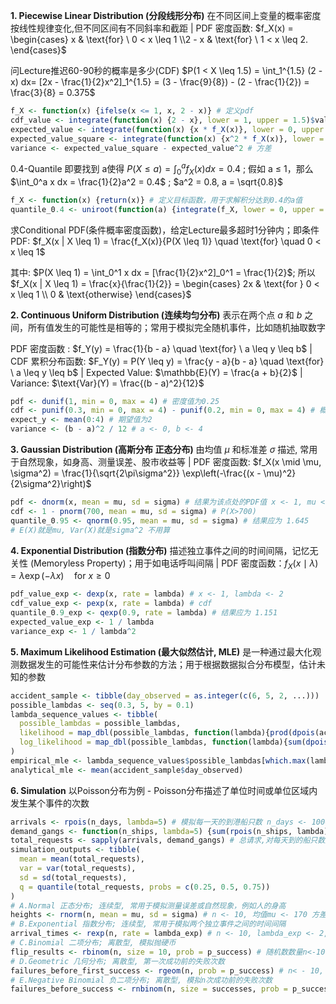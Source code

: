 **1. Piecewise Linear Distribution (分段线形分布)** 在不同区间上变量的概率密度按线性规律变化,但不同区间有不同斜率和截距    |    PDF 密度函数:  $f_X(x) = \begin{cases} x & \text{for} \ 0 < x \leq 1 \\2 - x & \text{for} \ 1 < x \leq 2. \end{cases}$

问Lecture推迟60-90秒的概率是多少(CDF) $P(1 < X \leq 1.5) = \int_1^{1.5} (2 - x) dx= [2x - \frac{1}{2}x^2]_1^{1.5} = (3 - \frac{9}{8}) - (2 - \frac{1}{2}) = \frac{3}{8} = 0.375$

```r
f_X <- function(x) {ifelse(x <= 1, x, 2 - x)} # 定义pdf
cdf_value <- integrate(function(x) {2 - x}, lower = 1, upper = 1.5)$value # cdf, 结果应为 0.375
expected_value <- integrate(function(x) {x * f_X(x)}, lower = 0, upper = 2)$value # 期望值
expected_value_square <- integrate(function(x) {x^2 * f_X(x)}, lower = 0, upper = 2)$value # E(X^2)
variance <- expected_value_square - expected_value^2 # 方差
```

0.4-Quantile 即要找到 a使得 $P(X \leq a)=\int_0^a f_X(x)dx = 0.4$ ; 假如 a ≤ 1，那么 $\int_0^a x dx = \frac{1}{2}a^2 = 0.4$ ;  $a^2 = 0.8, a = \sqrt{0.8}$

```r
f_X <- function(x) {return(x)} # 定义目标函数，用于求解积分达到0.4的a值
quantile_0.4 <- uniroot(function(a) {integrate(f_X, lower = 0, upper = a)$value - 0.4}, interval = c(0, 1))$root # 结果应为0.894
```

求Conditional PDF(条件概率密度函数)，给定Lecture最多超时1分钟内；即条件PDF: $f_X(x | X \leq 1) = \frac{f_X(x)}{P(X \leq 1)} \quad \text{for} \quad 0 < x \leq 1$

其中: $P(X \leq 1) = \int_0^1 x dx = [\frac{1}{2}x^2]_0^1 = \frac{1}{2}$; 所以$f_X(x | X \leq 1) = \frac{x}{\frac{1}{2}} = \begin{cases} 2x & \text{for } 0 < x \leq 1 \\ 0 & \text{otherwise} \end{cases}$

**2. Continuous Uniform Distribution (连续均匀分布)** 表示在两个点 $a$ 和 $b$ 之间，所有值发生的可能性是相等的；常用于模拟完全随机事件，比如随机抽取数字

PDF 密度函数 :  $f_Y(y) = \frac{1}{b - a} \quad \text{for} \ a \leq y \leq b$    |    CDF 累积分布函数: $F_Y(y) = P(Y \leq y) = \frac{y - a}{b - a} \quad \text{for} \ a \leq y \leq b$    |    Expected Value: $\mathbb{E}(Y) = \frac{a + b}{2}$    |    Variance: $\text{Var}(Y) = \frac{(b - a)^2}{12}$

```r
pdf <- dunif(1, min = 0, max = 4) # 密度值为0.25
cdf <- punif(0.3, min = 0, max = 4) - punif(0.2, min = 0, max = 4) # 概率为0.025
expect_y <- mean(0:4) # 期望值为2
variance <- (b - a)^2 / 12 # a <- 0, b <- 4
```

**3. Gaussian Distribution (高斯分布 正态分布)** 由均值 $\mu$ 和标准差 $\sigma$ 描述, 常用于自然现象，如身高、测量误差、股市收益等    |    PDF 密度函数: $f_X(x \mid \mu, \sigma^2) = \frac{1}{\sqrt{2\pi\sigma^2}} \exp\left(-\frac{(x - \mu)^2}{2\sigma^2}\right)$

```r
pdf <- dnorm(x, mean = mu, sd = sigma) # 结果为该点处的PDF值 x <- 1, mu <- 0, sigma <- 1
cdf <- 1 - pnorm(700, mean = mu, sd = sigma) # P(X>700)
quantile_0.95 <- qnorm(0.95, mean = mu, sd = sigma) # 结果应为 1.645
# E(X)就是mu, Var(X)就是sigma^2 不用算
```

**4. Exponential Distribution (指数分布)** 描述独立事件之间的时间间隔，记忆无关性 (Memoryless Property)；用于如电话呼叫间隔    |    PDF 密度函数：$f_X(x \mid \lambda) = \lambda \exp(-\lambda x) \quad \text{for} \ x \geq 0$

```r
pdf_value_exp <- dexp(x, rate = lambda) # x <- 1, lambda <- 2
cdf_value_exp <- pexp(x, rate = lambda) # cdf
quantile_0.9_exp <- qexp(0.9, rate = lambda) # 结果应为 1.151
expected_value_exp <- 1 / lambda
variance_exp <- 1 / lambda^2
```

**5. Maximum Likelihood Estimation (最大似然估计, MLE)** 是一种通过最大化观测数据发生的可能性来估计分布参数的方法；用于根据数据拟合分布模型，估计未知的参数

```r
accident_sample <- tibble(day_observed = as.integer(c(6, 5, 2, ...)))
possible_lambdas <- seq(0.3, 5, by = 0.1)
lambda_sequence_values <- tibble(
  possible_lambdas = possible_lambdas,
  likelihood = map_dbl(possible_lambdas, function(lambda){prod(dpois(accident_sample$day_observed, lambda = lambda))}),
  log_likelihood = map_dbl(possible_lambdas, function(lambda){sum(dpois(accident_sample$day_observed, lambda = lambda, log = TRUE))})
)
empirical_mle <- lambda_sequence_values$possible_lambdas[which.max(lambda_sequence_values$log_likelihood)]
analytical_mle <- mean(accident_sample$day_observed)
```

**6. Simulation** 以Poisson分布为例 - Poisson分布描述了单位时间或单位区域内发生某个事件的次数

```r
arrivals <- rpois(n_days, lambda=5) # 模拟每一天的到港船只数 n_days <- 10000
demand_gangs <- function(n_ships, lambda=5) {sum(rpois(n_ships, lambda))} # 模拟每艘船所需的工人
total_requests <- sapply(arrivals, demand_gangs) # 总请求,对每天到的船只数运行一次demand_gangs
simulation_outputs <- tibble(
  mean = mean(total_requests),
  var = var(total_requests),
  sd = sd(total_requests),
  q = quantile(total_requests, probs = c(0.25, 0.5, 0.75))
)
# A.Normal 正态分布; 连续型, 常用于模拟测量误差或自然现象，例如人的身高
heights <- rnorm(n, mean = mu, sd = sigma) # n <- 10, 均值mu <- 170 方差sigma <- 10
# B.Exponential 指数分布; 连续型, 常用于模拟两个独立事件之间的时间间隔
arrival_times <- rexp(n, rate = lambda_exp) # n <- 10, lambda_exp <- 2, 例:客户到达间隔
# C.Binomial 二项分布; 离散型, 模拟抛硬币
flip_results <- rbinom(n, size = 10, prob = p_success) # 随机数数量n<-10, 实验次数size<-10, p_success <- 0.5
# D.Geometric 几何分布; 离散型, 第一次成功前的失败次数
failures_before_first_success <- rgeom(n, prob = p_success) # n< - 10, p_success <- 0.3
# E.Negative Binomial 负二项分布; 离散型, 模拟n次成功前的失败次数
failures_before_success <- rnbinom(n, size = successes, prob = p_success) # successes <- 5 p_success <- 0.3
```

